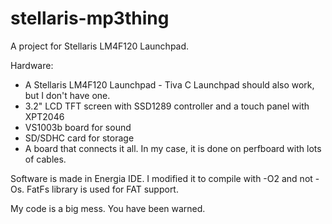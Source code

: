 stellaris-mp3thing
==================

A project for Stellaris LM4F120 Launchpad.

Hardware:
- A Stellaris LM4F120 Launchpad - Tiva C Launchpad should also work, but I don't have one.
- 3.2" LCD TFT screen with SSD1289 controller and a touch panel with XPT2046
- VS1003b board for sound
- SD/SDHC card for storage
- A board that connects it all. In my case, it is done on perfboard with lots of cables.


Software is made in Energia IDE. I modified it to compile with -O2 and not -Os.
FatFs library is used for FAT support.

My code is a big mess. You have been warned.